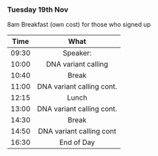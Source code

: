 ### Tuesday 19th Nov

8am Breakfast (own cost) for those who signed up

| Time  |           What            |
| ----- | :-----------------------: |
| 09:30 |         Speaker:          |
| 10:00 |    DNA variant calling    |
| 10:40 |           Break           |
| 11:00 | DNA variant calling cont. |
| 12:15 |           Lunch           |
| 13:00 | DNA variant calling cont. |
| 14:30 |           Break           |
| 14:50 | DNA variant calling cont  |
| 16:30 |        End of Day         |
